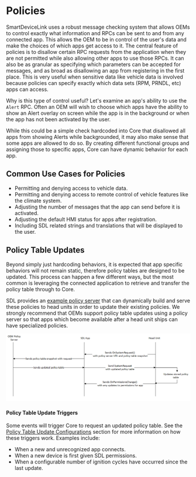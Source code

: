 # Policies

SmartDeviceLink uses a robust message checking system that allows OEMs to control exactly what information and RPCs can be sent to and from any connected app. This allows the OEM to be in control of the user's data and make the choices of which apps get access to it. The central feature of policies is to disallow certain RPC requests from the application when they are not permitted while also allowing other apps to use those RPCs. It can also be as granular as specifying which parameters can be accepted for messages, and as broad as disallowing an app from registering in the first place. This is very useful when sensitive data like vehicle data is involved because policies can specify exactly which data sets (RPM, PRNDL, etc) apps can access.

Why is this type of control useful? Let's examine an app's ability to use the `Alert` RPC. Often an OEM will wish to choose which apps have the ability to show an Alert overlay on screen while the app is in the background or when the app has not been activated by the user.

While this could be a simple check hardcoded into Core that disallowed all apps from showing Alerts while backgrounded, it may also make sense that some apps are allowed to do so. By creating different functional groups and assigning those to specific apps, Core can have dynamic behavior for each app. 


## Common Use Cases for Policies

- Permitting and denying access to vehicle data.
- Permitting and denying access to remote control of vehicle features like the climate system.
- Adjusting the number of messages that the app can send before it is activated.
- Adjusting the default HMI status for apps after registration.
- Including SDL related strings and translations that will be displayed to the user.


## Policy Table Updates

Beyond simply just hardcoding behaviors, it is expected that app specific behaviors will not remain static, therefore policy tables are designed to be updated. This process can happen a few different ways, but the most common is leveraging the connected application to retrieve and transfer the policy table through to Core.

SDL provides an [example policy server](https://smartdevicelink.com/en/guides/sdl-server/overview/) that can dynamically build and serve these policies to head units in order to update their existing policies. We strongly recommend that OEMs support policy table updates using a policy server so that apps which become available after a head unit ships can have specialized policies.

![Policy Table update](assets/ptu.png) 

#### Policy Table Update Triggers

Some events will trigger Core to request an updated policy table. See the [Policy Table Update Configurations](../policy-fields/#policy-table-update-configurations) section for more information on how these triggers work. Examples include:

- When a new and unrecognized app connects.
- When a new device is first given SDL permissions.
- When a configurable number of ignition cycles have occurred since the last update.

